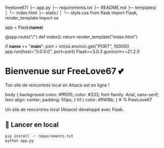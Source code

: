 freelove67/
├─ app.py
├─ requirements.txt
├─ README.md
├─ templates/
│  └─ index.html
├─ static/
│  └─ style.css
from flask import Flask, render_template
import os

app = Flask(__name__)

@app.route("/")
def index():
    return render_template("index.html")

if __name__ == "__main__":
    port = int(os.environ.get("PORT", 10000))
    app.run(host="0.0.0.0", port=port)
Flask==3.0.3
gunicorn==21.2.0
<!DOCTYPE html>
<html lang="fr">
<head>
  <meta charset="UTF-8">
  <title>FreeLove67 💘</title>
  <link rel="stylesheet" href="/static/style.css">
</head>
<body>
  <h1>Bienvenue sur FreeLove67 💕</h1>
  <p>Ton site de rencontres local en Alsace est en ligne !</p>
</body>
</html>
body {
  background-color: #fff0f5;
  color: #333;
  font-family: Arial, sans-serif;
  text-align: center;
  padding: 50px;
}
h1 {
  color: #ff4f8b;
}
# 💘 FreeLove67

Un site de rencontres local (Alsace) développé avec Flask.

## 🚀 Lancer en local

```bash
pip install -r requirements.txt
python app.py
